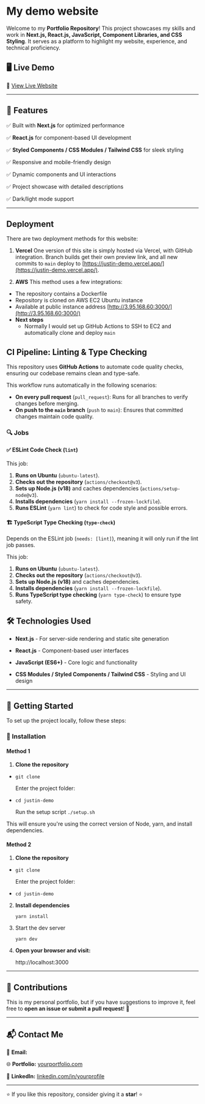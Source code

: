 # My demo website

Welcome to my **Portfolio Repository**! This project showcases my skills and work in **Next.js, React.js, JavaScript, Component Libraries, and CSS Styling**. It serves as a platform to highlight my website, experience, and technical proficiency.

## 🖥️ Live Demo

🔗 [View Live Website](https://justin-demo.vercel.app/)

---

## 📌 Features

✅ Built with **Next.js** for optimized performance

✅ **React.js** for component-based UI development

✅ **Styled Components / CSS Modules / Tailwind CSS** for sleek styling

✅ Responsive and mobile-friendly design

✅ Dynamic components and UI interactions

✅ Project showcase with detailed descriptions

✅ Dark/light mode support

---

## Deployment

There are two deployment methods for this website:

1. **Vercel**
   One version of this site is simply hosted via Vercel, with GitHub integration.
   Branch builds get their own preview link, and all new commits to `main` deploy to [https://justin-demo.vercel.app/](https://justin-demo.vercel.app/).

2. **AWS**
   This method uses a few integrations:

- The repository contains a Dockerfile
- Repository is cloned on AWS EC2 Ubuntu instance
- Available at public instance address [http://3.95.168.60:3000/](http://3.95.168.60:3000/)
- **Next steps**
  - Normally I would set up GitHub Actions to SSH to EC2 and automatically clone and deploy `main`

## CI Pipeline: Linting & Type Checking

This repository uses **GitHub Actions** to automate code quality checks, ensuring our codebase remains clean and type-safe.

This workflow runs automatically in the following scenarios:

- **On every pull request** (`pull_request`): Runs for all branches to verify changes before merging.
- **On push to the `main` branch** (`push` to `main`): Ensures that committed changes maintain code quality.

### 🔍 Jobs

#### ✅ ESLint Code Check (`lint`)

This job:

1.  **Runs on Ubuntu** (`ubuntu-latest`).
2.  **Checks out the repository** (`actions/checkout@v3`).
3.  **Sets up Node.js (v18)** and caches dependencies (`actions/setup-node@v3`).
4.  **Installs dependencies** (`yarn install --frozen-lockfile`).
5.  **Runs ESLint** (`yarn lint`) to check for code style and possible errors.

#### 🏗️ TypeScript Type Checking (`type-check`)

Depends on the ESLint job (`needs: [lint]`), meaning it will only run if the lint job passes.

This job:

1.  **Runs on Ubuntu** (`ubuntu-latest`).
2.  **Checks out the repository** (`actions/checkout@v3`).
3.  **Sets up Node.js (v18)** and caches dependencies.
4.  **Installs dependencies** (`yarn install --frozen-lockfile`).
5.  **Runs TypeScript type checking** (`yarn type-check`) to ensure type safety.

## 🛠️ Technologies Used

- **Next.js** - For server-side rendering and static site generation

- **React.js** - Component-based user interfaces

- **JavaScript (ES6+)** - Core logic and functionality

- **CSS Modules / Styled Components / Tailwind CSS** - Styling and UI design

---

## 🚀 Getting Started

To set up the project locally, follow these steps:

### 🔧 Installation

#### Method 1

1.  **Clone the repository**

- `git clone`

  Enter the project folder:

- `cd justin-demo`

  Run the setup script `./setup.sh`

This will ensure you're using the correct version of Node, yarn, and install dependencies.

#### Method 2

1.  **Clone the repository**

- `git clone`

  Enter the project folder:

- `cd justin-demo`

2.  **Install dependencies**

    `yarn install`

3.  Start the dev server

    `yarn dev`

4.  **Open your browser and visit:**

    http://localhost:3000

---

## 🤝 Contributions

This is my personal portfolio, but if you have suggestions to improve it, feel free to **open an issue or submit a pull request**! 🎉

---

## 📬 Contact Me

📧 **Email:**

🌐 **Portfolio:** [yourportfolio.com](#)

💼 **LinkedIn:** [linkedin.com/in/yourprofile](https://www.linkedin.com/in/yourprofile/)

---

⭐ If you like this repository, consider giving it a **star**! ⭐
